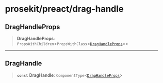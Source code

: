 # prosekit/preact/drag-handle

<a id="DragHandleProps" name="DragHandleProps"></a>

## DragHandleProps

> **DragHandleProps**: `PropsWithChildren`\<`PropsWithClass`\<[`DragHandleProps`](../lit/drag-handle.md#DragHandleProps)\>\>

***

<a id="DragHandle" name="DragHandle"></a>

## DragHandle

> **`const`** **DragHandle**: `ComponentType`\<[`DragHandleProps`](drag-handle.md#DragHandleProps)\>
